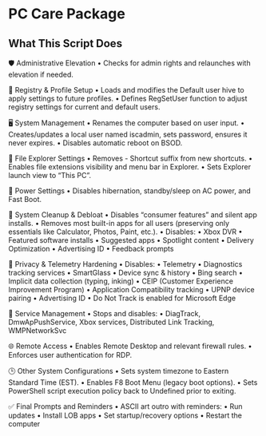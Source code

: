 # PC Care Package

## What This Script Does
🛡️ Administrative Elevation
	•	Checks for admin rights and relaunches with elevation if needed.

🧠 Registry & Profile Setup
	•	Loads and modifies the Default user hive to apply settings to future profiles.
	•	Defines RegSetUser function to adjust registry settings for current and default users.

🖥️ System Management
	•	Renames the computer based on user input.
	•	Creates/updates a local user named iscadmin, sets password, ensures it never expires.
	•	Disables automatic reboot on BSOD.

📁 File Explorer Settings
	•	Removes - Shortcut suffix from new shortcuts.
	•	Enables file extensions visibility and menu bar in Explorer.
	•	Sets Explorer launch view to “This PC”.

🔋 Power Settings
	•	Disables hibernation, standby/sleep on AC power, and Fast Boot.

🧹 System Cleanup & Debloat
	•	Disables “consumer features” and silent app installs.
	•	Removes most built-in apps for all users (preserving only essentials like Calculator, Photos, Paint, etc.).
	•	Disables:
	  •	Xbox DVR
	  •	Featured software installs
	  •	Suggested apps
	  •	Spotlight content
	  •	Delivery Optimization
	  •	Advertising ID
	  •	Feedback prompts

🔐 Privacy & Telemetry Hardening
	•	Disables:
	  •	Telemetry
	  •	Diagnostics tracking services
	  •	SmartGlass
	  •	Device sync & history
	  •	Bing search
	  •	Implicit data collection (typing, inking)
	  •	CEIP (Customer Experience Improvement Program)
	  •	Application Compatibility tracking
	  •	UPNP device pairing
	  •	Advertising ID
	  •	Do Not Track is enabled for Microsoft Edge

🧰 Service Management
	•	Stops and disables:
	•	DiagTrack, DmwApPushService, Xbox services, Distributed Link Tracking, WMPNetworkSvc

🌐 Remote Access
	•	Enables Remote Desktop and relevant firewall rules.
	•	Enforces user authentication for RDP.

🕒 Other System Configurations
	•	Sets system timezone to Eastern Standard Time (EST).
	•	Enables F8 Boot Menu (legacy boot options).
	•	Sets PowerShell script execution policy back to Undefined prior to exiting.

✅ Final Prompts and Reminders
	•	ASCII art outro with reminders:
	•	Run updates
	•	Install LOB apps
	•	Set startup/recovery options
	•	Restart the computer
